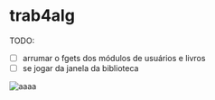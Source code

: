 # trab4alg
TODO:

   - [ ] arrumar o fgets dos módulos de usuários e livros
   - [ ] se jogar da janela da biblioteca

![aaaa](https://i.kym-cdn.com/photos/images/original/001/176/251/4d7.png)
